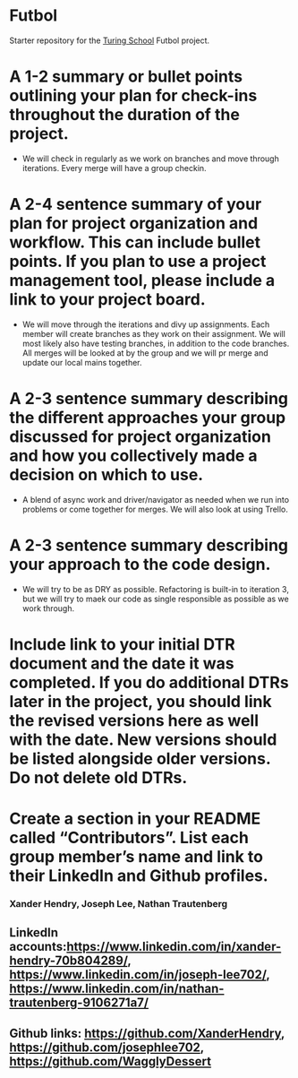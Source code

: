 # Futbol

Starter repository for the [Turing School](https://turing.io/) Futbol project.

# A 1-2 summary or bullet points outlining your plan for check-ins throughout the duration of the project.
- We will check in regularly as we work on branches and move through iterations. Every merge will have a group checkin.


# A 2-4 sentence summary of your plan for project organization and workflow. This can include bullet points. If you plan to use a project management tool, please include a link to your project board.
- We will move through the iterations and divy up assignments. Each member will create branches as they work on their assignment. We will most likely also have testing branches, in addition to the code branches. All merges will be looked at by the group and we will pr merge and update our local mains together.

# A 2-3 sentence summary describing the different approaches your group discussed for project organization and how you collectively made a decision on which to use.
- A blend of async work and driver/navigator as needed when we run into problems or come together for merges. We will also look at using Trello.

# A 2-3 sentence summary describing your approach to the code design.
- We will try to be as DRY as possible. Refactoring is built-in to iteration 3, but we will try to maek our code as single responsible as possible as we work through.

# Include link to your initial DTR document and the date it was completed. If you do additional DTRs later in the project, you should link the revised versions here as well with the date. New versions should be listed alongside older versions. Do not delete old DTRs.


# Create a section in your README called “Contributors”. List each group member’s name and link to their LinkedIn and Github profiles.

### Xander Hendry, Joseph Lee, Nathan Trautenberg
## LinkedIn accounts:https://www.linkedin.com/in/xander-hendry-70b804289/, https://www.linkedin.com/in/joseph-lee702/, https://www.linkedin.com/in/nathan-trautenberg-9106271a7/
## Github links: https://github.com/XanderHendry, https://github.com/josephlee702, https://github.com/WagglyDessert